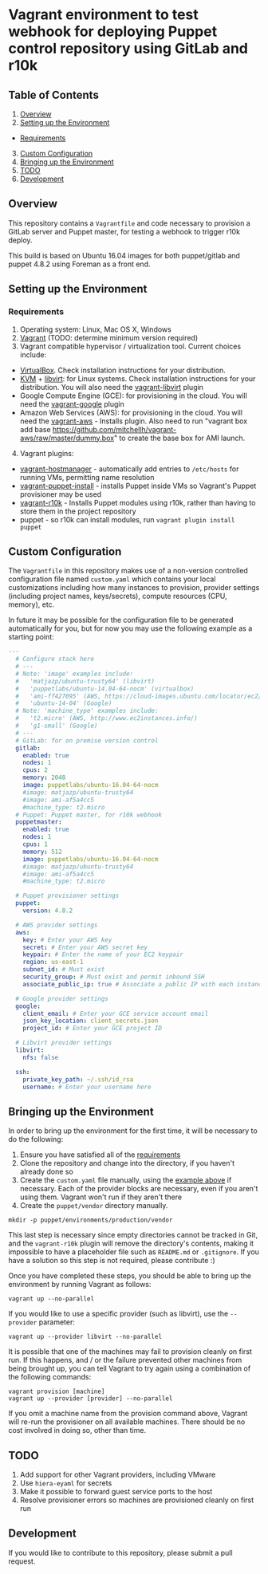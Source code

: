 # Vagrant environment to test webhook for deploying Puppet control repository using GitLab and r10k

## Table of Contents

1. [Overview](#overview)
2. [Setting up the Environment](#setting-up-the-environment)
  * [Requirements](#requirements)
3. [Custom Configuration](#custom-configuration)
4. [Bringing up the Environment](#bringing-up-the-environment)
5. [TODO](#todo)
6. [Development](#development)

## Overview

This repository contains a ```Vagrantfile``` and code necessary to provision a GitLab server and Puppet master, for testing a webhook to trigger r10k deploy.

This build is based on Ubuntu 16.04 images for both puppet/gitlab and puppet 4.8.2 using Foreman as a front end.

## Setting up the Environment

### Requirements

1. Operating system: Linux, Mac OS X, Windows
2. [Vagrant](https://www.vagrantup.com/downloads.html) (TODO: determine minimum version required)
3. Vagrant compatible hypervisor / virtualization tool. Current choices include:
  * [VirtualBox](https://www.virtualbox.org/). Check installation instructions for your distribution.
  * [KVM](http://www.linux-kvm.org/page/Main_Page) + [libvirt](http://libvirt.org/): for Linux systems. Check installation instructions for your distribution. You will also need the [vagrant-libvirt](https://github.com/pradels/vagrant-libvirt#installation) plugin
  * Google Compute Engine (GCE): for provisioning in the cloud. You will need the [vagrant-google](https://github.com/mitchellh/vagrant-google) plugin
  * Amazon Web Services (AWS): for provisioning in the cloud. You will need the [vagrant-aws](https://github.com/mitchellh/vagrant-aws) - Installs plugin. Also need to run "vagrant box add base https://github.com/mitchellh/vagrant-aws/raw/master/dummy.box" to create the base box for AMI launch.
4. Vagrant plugins:
  * [vagrant-hostmanager](https://github.com/smdahlen/vagrant-hostmanager) - automatically add entries to ```/etc/hosts``` for running VMs, permitting name resolution
  * [vagrant-puppet-install](https://github.com/petems/vagrant-puppet-install) - installs Puppet inside VMs so Vagrant's Puppet provisioner may be used
  * [vagrant-r10k](https://github.com/jantman/vagrant-r10k) - Installs Puppet modules using r10k, rather than having to store them in the project repository
  * puppet - so r10k can install modules, run ```vagrant plugin install puppet```

## Custom Configuration

The ```Vagrantfile``` in this repository makes use of a non-version controlled configuration file named ```custom.yaml``` which contains your local customizations including how many instances to provision, provider settings (including project names, keys/secrets), compute resources (CPU, memory), etc.

In future it may be possible for the configuration file to be generated automatically for you, but for now you may use the following example as a starting point:

```yaml
---
  # Configure stack here
  # ---
  # Note: 'image' examples include:
  #   'matjazp/ubuntu-trusty64' (libvirt)
  #   'puppetlabs/ubuntu-14.04-64-nocm' (virtualbox)
  #   'ami-ff427095' (AWS, https://cloud-images.ubuntu.com/locator/ec2/)
  #   'ubuntu-14-04' (Google)
  # Note: 'machine_type' examples include:
  #   't2.micro' (AWS, http://www.ec2instances.info/)
  #   'g1-small' (Google)
  # ---
  # GitLab: for on premise version control
  gitlab:
    enabled: true
    nodes: 1
    cpus: 2
    memory: 2048
    image: puppetlabs/ubuntu-16.04-64-nocm
    #image: matjazp/ubuntu-trusty64
    #image: ami-af5a4cc5
    #machine_type: t2.micro
  # Puppet: Puppet master, for r10k webhook
  puppetmaster:
    enabled: true
    nodes: 1
    cpus: 1
    memory: 512
    image: puppetlabs/ubuntu-16.04-64-nocm
    #image: matjazp/ubuntu-trusty64
    #image: ami-af5a4cc5
    #machine_type: t2.micro

  # Puppet provisioner settings
  puppet:
    version: 4.8.2

  # AWS provider settings
  aws:
    key: # Enter your AWS key
    secret: # Enter your AWS secret key
    keypair: # Enter the name of your EC2 keypair
    region: us-east-1
    subnet_id: # Must exist
    security_group: # Must exist and permit inbound SSH
    associate_public_ip: true # Associate a public IP with each instance

  # Google provider settings
  google:
    client_email: # Enter your GCE service account email
    json_key_location: client_secrets.json
    project_id: # Enter your GCE project ID

  # Libvirt provider settings
  libvirt:
    nfs: false

  ssh:
    private_key_path: ~/.ssh/id_rsa
    username: # Enter your username here

```

## Bringing up the Environment

In order to bring up the environment for the first time, it will be necessary to do the following:

1. Ensure you have satisfied all of the [requirements](#requirements)
2. Clone the repository and change into the directory, if you haven't already done so
3. Create the ```custom.yaml``` file manually, using the [example above](#custom-configuration) if necessary. Each of the provider blocks are necessary, even if you aren't using them. Vagrant won't run if they aren't there
4. Create the ```puppet/vendor``` directory manually.
```
mkdir -p puppet/environments/production/vendor
```

This last step is necessary since empty directories cannot be tracked in Git, and the ```vagrant-r10k``` plugin will remove the directory's contents, making it impossible to have a placeholder file such as ```README.md``` or ```.gitignore```. If you have a solution so this step is not required, please contribute :)

Once you have completed these steps, you should be able to bring up the environment by running Vagrant as follows:
```
vagrant up --no-parallel
```

If you would like to use a specific provider (such as libvirt), use the ```--provider``` parameter:
```
vagrant up --provider libvirt --no-parallel
```

It is possible that one of the machines may fail to provision cleanly on first run. If this happens, and / or the failure prevented other machines from being brought up, you can tell Vagrant to try again using a combination of the following commands:
```
vagrant provision [machine]
vagrant up --provider [provider] --no-parallel
```

If you omit a machine name from the provision command above, Vagrant will re-run the provisioner on all available machines. There should be no cost involved in doing so, other than time.

## TODO

1. Add support for other Vagrant providers, including VMware
2. Use ```hiera-eyaml``` for secrets
3. Make it possible to forward guest service ports to the host
4. Resolve provisioner errors so machines are provisioned cleanly on first run

## Development

If you would like to contribute to this repository, please submit a pull request.
